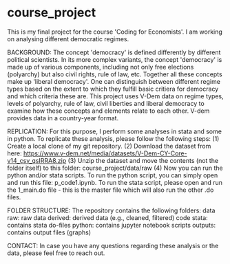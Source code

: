 # course_project
This is my final project for the course 'Coding for Economists'. I am working on analysing different democratic regimes.

BACKGROUND:
The concept 'democracy' is defined differently by different political scientists. In its more complex variants, the concept 'democracy' is made up of various components, including not only free elections (polyarchy) but also civil rights, rule of law, etc. Together all these concepts make up 'liberal democracy'. One can distinguish between different regime types based on the extent to which they fulfill basic critiera for democracy and which criteria these are.
This project uses V-Dem data on regime types, levels of polyarchy, rule of law, civil liberties and liberal democracy to examine how these concepts and elements relate to each other. V-dem provides data in a country-year format.

REPLICATION:
For this purpose, I perform some analyses in stata and some in python.
To replicate these analysis, please follow the following steps:
(1) Create a local clone of my git repository.
(2) Download the dataset from here: https://www.v-dem.net/media/datasets/V-Dem-CY-Core-v14_csv_qsIRRA8.zip
(3) Unzip the dataset and move the contents (not the folder itself) to this folder: course_project/data/raw
(4) Now you can run the python and/or stata scripts. To run the python script, you can simply open and run this file: p_code1.ipynb. To run the stata script, please open and run the 1_main.do file - this is the master file which will also run the other .do files.

FOLDER STRUCTURE:
The repository contains the following folders:
data
  raw: raw data
  derived: derived data (e.g., cleaned, filtered)
code
  stata: contains stata do-files
  python: contains jupyter notebook scripts
outputs: contains output files (graphs)

CONTACT:
In case you have any questions regarding these analysis or the data, please feel free to reach out.
